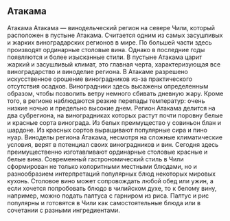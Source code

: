 ## Атакама 

Атакама
Атакама — винодельческий регион на севере Чили, который расположен в пустыне Атакама. Считается одним из самых засушливых и жарких виноградарских регионов в мире. По большей части здесь производят ординарные столовые вина. Однако в последние годы появляются и более изысканные стили.
В пустыне Атакама царит жаркий и засушливый климат, это главная черта, характеризующая все виноградарство и виноделие региона. В Атакаме разрешено искусственное орошение виноградников из-за практического отсутствия осадков. 
Виноградники здесь высажены определенным образом, чтобы позволить ветру немного сбивать дневную жару. Кроме того, в регионе наблюдаются резкие перепады температур: очень низкие ночью и предельно высокие днем. 
Регион Атакама делится на два субрегиона, на виноградниках которых растут почти поровну белые и красные сорта винограда. 
Из белых преимущество у совиньон блан и шардоне. Из красных сортов выращивают популярные сира и пино нуар.
Виноделы региона Атакама, несмотря на сложные климатические условия, верят в потенциал своих виноградников и вин. Сегодня здесь преимущественно изготавливают ординарные столовые красные и белые вина. 
Современный гастрономический стиль в Чили сформирован не только колоритными местными блюдами, но и разнообразием интерпретаций популярных блюд некоторых мировых кухонь. 
Столовое вино может сопровождать любой обед или ужин, а если хочется попробовать блюдо в чилийском духе, то к белому вину, например, можно подать палтуса с гарниром из риса. Палтус и рис популярны и готовятся в Чили как самостоятельные блюда или в сочетании с разными ингредиентами.
